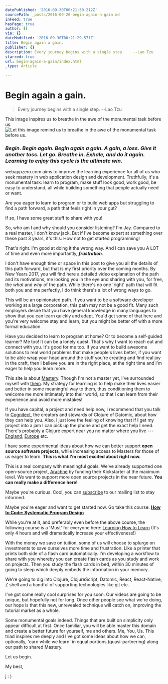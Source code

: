 ```yaml
---
datePublished: '2016-09-30T00:21:30.212Z'
sourcePath: _posts/2016-09-26-begin-again-a-gain.md
inFeed: true
hasPage: true
author: []
via: {}
dateModified: '2016-09-30T00:21:29.571Z'
title: Begin again a gain.
publisher: {}
description: Every journey begins with a single step.    --Lao Tzu
starred: true
url: begin-again-a-gain/index.html
_type: Article

---
```

# Begin again a gain.

> Every journey begins with a single step. --Lao Tzu

This image inspires us to breathe in the awe of the monumental task before us.
![Let this image remind us to breathe in the awe of the monumental task before us.](https://the-grid-user-content.s3-us-west-2.amazonaws.com/51e4ecb8-cc22-483b-9bb9-51c57b972693.jpg)

### _**Begin. Begin again.** Begin again a gain. A gain, a loss. Give it another toss. Let go. Breathe in. Exhale, and do it again. Learning to enjoy this cycle is the **ultimate win**._

webappzero.com aims to improve the learning experience for all of us who seek mastery in web application design and development. Truthfully, it's a monumental task: learn to program, make stuff look good, work good, be easy to understand, all while building something that people actually need or want.

Are you eager to learn to program or to build web apps but struggling to find a path forward, a path that feels right in your gut?

If so, I have some great stuff to share with you!

So, who am I and why should you consider listening? I'm Jay. Compared to a real master, I don't know jack. But if I've become expert at something over these past 3 years, it's this: How not to get started programming!

That's right. I'm good at doing it the wrong way. And I can save you A LOT of time and even more importantly, _**frustration**_.

I don't have enough time or space in this post to give you all the details of this path forward, but that is my first priority over the coming months. By New Years 2017, you will find here a detailed video explanation of the path and its motivations, me looking you in the eye and sharing with you, for free, the _what_ and _why_ of the path. While there's no one 'right' path that will fit both you and me perfectly, I do think there's a lot of wrong ways to go.

This will be an opinionated path. If you want to be a software developer working at a large corporation, this path may not be a good fit. Many such employers desire that you have general knowledge in many languages to show that you can learn quickly and adapt. You'd get some of that here and you're very welcome stay and learn, but you might be better off with a more formal education.

Have you decided to learn to program at home? Or to become a self-guided learner? Me too! It can be a lonely quest. That's why I want to reach out and connect with you. It's good for me too. If you want to build awesome solutions to real world problems that make people's lives better, if you want to be able wrap your head around the stuff you're creating and find real joy in the craft, then I believe you are in the right place, at the right time and I'm eager to help you learn more.

This site is about [Mastery][0]. Though I'm not a master yet, I've surrounded myself with [them][1]. My strategy for learning is to help make their lives easier and better in some meaningful way to them, thus conditioning them to welcome me more intimately into their world, so that I can learn from their experience and avoid more mistakes!

If you have capital, a project and need help now, I recommend that you talk to [Cognitect][2], the creators and stewards of Clojure of Datomic, about how they can help you. Also, I just love the feeling of knowing that if I get my project into a jam I can pick up the phone and get the exact help I need. There's probably a Clojure expert near you no matter where you live --- [England][3], [Europe][4] etc.

I have some experimental ideas about how we can better support **open source software projects**, while increasing access to Masters for those of us eager to learn. **This is what I'm most excited about right now.**

This is a real company with meaningful goals. We've already supported one open-source project, [Arachne][5] by funding their Kickstarter at the maximum level. We want to support more open source projects in the near future. **You can really make a difference here!**

Maybe you're curious. Cool, you can [subscribe][6] to our mailing list to stay informed.

Maybe you're eager and want to get started now. Go take this course: **[How to Code: Systematic Program Design][7]**

While you're at it, and preferably even before the above course, the following course is a 'Must' for everyone here: [Learning How to Learn][8] (It's only 4 hours and will dramatically increase your effectiveness!)

With the money we save on tuition, some of us will choose to splurge on investments to save ourselves more time and frustration. Like a printer that prints both side of a flash card automatically. I'm developing a workflow to share with you whereby you can create flash cards as you study and work on projects. Then you study the flash cards in bed, within 30 minutes of going to sleep which deeply embeds the information in your memory.

We're going to dig into Clojure, ClojureScript, Datomic, React, React-Native, Z shell and a handful of supporting technologies like git etc.

I've got some really cool surprises for you soon. Our videos are going to be unique, but hopefully not for long. Once other people see what we're doing, our hope is that this new, unrevealed technique will catch on, improving the tutorial market as a whole.

Some monumental goals indeed. Things that are built on simplicity only appear difficult at first. Once familiar, you will be able master this domain and create a better future for yourself, me and others. Me, You, Us. This triad inspires me deeply and I've got some ideas about how we can, optionally, 'earn while we learn' in equal portions (quasi-partnering) along our path to shared Mastery.

Let us begin.

My best,

j : )

[0]: https://www.goodreads.com/book/show/13589182-mastery "Mastery"
[1]: http://cognitect.com/ "My mentors"
[2]: http://cognitect.com/ "Cognitect, creators and stewards of Clojure"
[3]: https://juxt.pro/index.html "Juxt, Clojure experts in England"
[4]: https://functionaljobs.com/ "Clojure Jobs"
[5]: http://arachne-framework.org/ "Arachne Web Framework Site"
[6]: http://subscribe.webappzero.com/ "Subscribe to the web app zero mailing list"
[7]: https://www.edx.org/course/how-code-systematic-program-design-part-ubcx-spd1x "How to Code"
[8]: https://www.coursera.org/learn/learning-how-to-learn "Learning How to Learn"